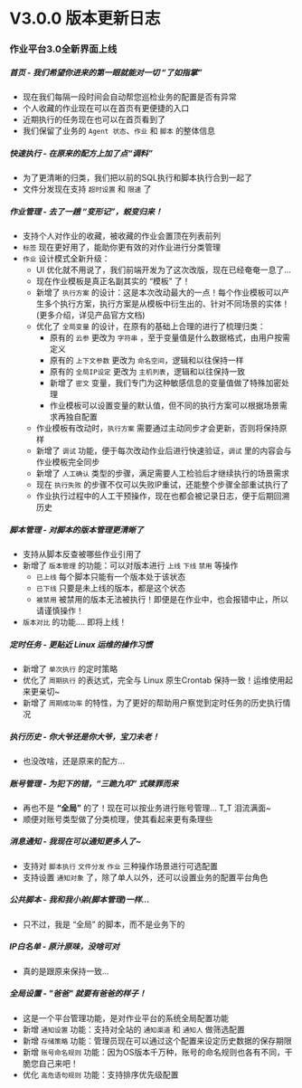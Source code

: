 # V3.0.0 版本更新日志

### 作业平台3.0全新界面上线

##### 首页 - 我们希望你进来的第一眼就能对一切 “了如指掌”

- 现在我们每隔一段时间会自动帮您巡检业务的配置是否有异常
- 个人收藏的作业现在可以在首页有更便捷的入口
- 近期执行的任务现在也可以在首页看到了
- 我们保留了业务的 `Agent 状态`、`作业` 和 `脚本` 的整体信息

##### 快速执行 - 在原来的配方上加了点“调料”

- 为了更清晰的归类，我们把以前的SQL执行和脚本执行合到一起了
- 文件分发现在支持 `超时设置` 和 `限速` 了

##### 作业管理 - 去了一趟 “变形记”，蜕变归来！

- 支持个人对作业的收藏，被收藏的作业会置顶在列表前列
- `标签` 现在更好用了，能助你更有效的对作业进行分类管理
- `作业` 设计模式全新升级：
  - UI 优化就不用说了，我们前端开发为了这次改版，现在已经奄奄一息了...
  - 现在作业模板是真正名副其实的 “模板” 了！
  - 新增了 `执行方案` 的设计：这是本次改动最大的一点！每个作业模板可以产生多个执行方案，执行方案是从模板中衍生出的、针对不同场景的实体！(更多介绍，详见产品官方文档)
  - 优化了 `全局变量` 的设计，在原有的基础上合理的进行了梳理归类：
    - 原有的 `云参` 更改为 `字符串` ，至于变量值是什么数据格式，由用户按需定义
    - 原有的 `上下文参数`  更改为 `命名空间`，逻辑和以往保持一样
    - 原有的 `全局IP设定` 更改为 `主机列表`，逻辑和以往保持一致
    - 新增了 `密文` 变量，我们专门为这种敏感信息的变量值做了特殊加密处理
    - 作业模板可以设置变量的默认值，但不同的执行方案可以根据场景需求再独自配置
  - 作业模板有改动时，`执行方案` 需要通过主动同步才会更新，否则将保持原样
  - 新增了 `调试` 功能，便于每次改动作业后进行快速验证，`调试` 里的内容会与作业模板完全同步
  - 新增了 `人工确认` 类型的步骤，满足需要人工检验后才继续执行的场景需求
  - 现在 `执行失败` 的步骤不仅可以失败IP重试，还能整个步骤全部重试执行了
  - 作业执行过程中的人工干预操作，现在也都会被记录日志，便于后期回溯历史

##### 脚本管理 - 对脚本的版本管理更清晰了

- 支持从脚本反查被哪些作业引用了
- 新增了 `版本管理` 的功能：可以对版本进行 `上线` `下线` `禁用` 等操作
  - `已上线` 每个脚本只能有一个版本处于该状态
  - `已下线` 只要是未上线的版本，都是这个状态
  - `被禁用` 被禁用的版本无法被执行！即便是在作业中，也会报错中止，所以请谨慎操作！
- `版本对比` 的功能.... 即将上线！

##### 定时任务 - 更贴近 Linux 运维的操作习惯

- 新增了 `单次执行` 的定时策略
- 优化了 `周期执行` 的表达式，完全与 Linux 原生Crontab 保持一致！运维使用起来更亲切~
- 新增了 `周期成功率` 的特性，为了更好的帮助用户察觉到定时任务的历史执行情况

##### 执行历史 - 你大爷还是你大爷，宝刀未老！

- 也没改啥，还是原来的配方...

##### 账号管理 - 为犯下的错，“三跪九叩” 式赎罪而来

- 再也不是 **“全局”** 的了！现在可以按业务进行账号管理... T_T 泪流满面~
- 顺便对账号类型做了分类梳理，使其看起来更有条理些

##### 消息通知 - 我现在可以通知更多人了~

- 支持对 `脚本执行` `文件分发` `作业` 三种操作场景进行可选配置
- 支持设置 `通知对象` 了，除了单人以外，还可以设置业务的配置平台角色

##### 公共脚本 - 我和我小弟(脚本管理)一样...

- 只不过，我是 “全局” 的脚本，而不是业务下的

##### IP白名单 - 原汁原味，没啥可对

- 真的是跟原来保持一致...

##### 全局设置 - "爸爸" 就要有爸爸的样子！

- 这是一个平台管理功能，是对作业平台的系统全局配置功能
- 新增 `通知设置` 功能：支持对全站的 `通知渠道` 和 `通知人` 做筛选配置
- 新增 `存储策略` 功能：管理员现在可以通过这个配置来设定历史数据的保存期限
- 新增 `账号命名规则` 功能：因为OS版本千万种，账号的命名规则也各有不同，干脆您自己来吧！
- 优化 `高危语句规则` 功能：支持排序优先级配置
